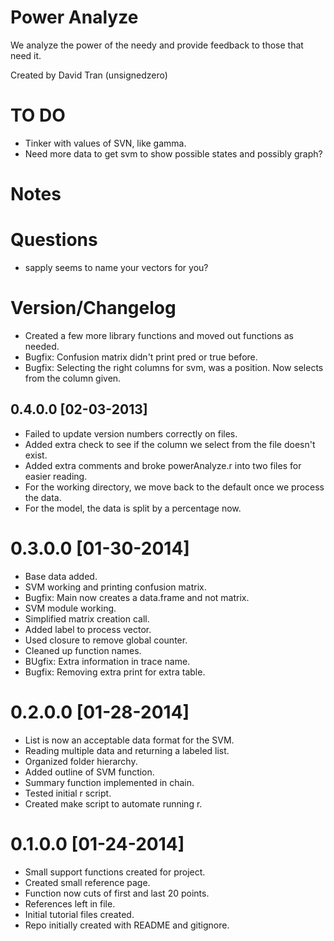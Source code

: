 # Power Analyze #

We analyze the power of the needy and provide feedback to those that
need it.

Created by David Tran (unsignedzero)

# TO DO #

* Tinker with values of SVN, like gamma.
* Need more data to get svm to show possible states and possibly graph?

# Notes #

# Questions #

* sapply seems to name your vectors for you?

# Version/Changelog #

* Created a few more library functions and moved out functions
  as needed.
* Bugfix: Confusion matrix didn't print pred or true before.
* Bugfix: Selecting the right columns for svm, was a position. Now
  selects from the column given.
## 0.4.0.0 [02-03-2013] #
* Failed to update version numbers correctly on files.
* Added extra check to see if the column we select from the file
  doesn't exist.
* Added extra comments and broke powerAnalyze.r into two files for
  easier reading.
* For the working directory, we move back to the default once we process
  the data.
* For the model, the data is split by a percentage now.

# 0.3.0.0 [01-30-2014] #
* Base data added.
* SVM working and printing confusion matrix.
* Bugfix: Main now creates a data.frame and not matrix.
* SVM module working.
* Simplified matrix creation call.
* Added label to process vector.
* Used closure to remove global counter.
* Cleaned up function names.
* BUgfix: Extra information in trace name.
* Bugfix: Removing extra print for extra table.

# 0.2.0.0 [01-28-2014] #
* List is now an acceptable data format for the SVM.
* Reading multiple data and returning a labeled list.
* Organized folder hierarchy.
* Added outline of SVM function.
* Summary function implemented in chain.
* Tested initial r script.
* Created make script to automate running r.

# 0.1.0.0 [01-24-2014] #
* Small support functions created for project.
* Created small reference page.
* Function now cuts of first and last 20 points.
* References left in file.
* Initial tutorial files created.
* Repo initially created with README and gitignore.
